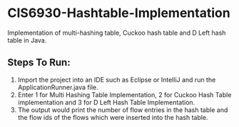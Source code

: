 # CIS6930-Hashtable-Implementation
Implementation of multi-hashing table, Cuckoo hash table and D Left hash table in Java.

## Steps To Run:  
1. Import the project into an IDE such as Eclipse or IntelliJ and run the ApplicationRunner.java file.  
2. Enter 1 for Multi Hashing Table Implementation, 2 for Cuckoo Hash Table implementation and 3 for D Left Hash Table Implementation.  
3. The output would print the number of flow entries in the hash table and the flow ids of the flows which were inserted into the hash table.  


